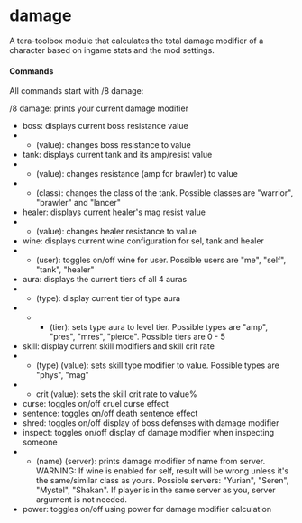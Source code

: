# damage
A tera-toolbox module that calculates the total damage modifier of a character based on ingame stats and the mod settings.

#### Commands
All commands start with /8 damage:

/8 damage: prints your current damage modifier
- boss: displays current boss resistance value
- - (value): changes boss resistance to value
- tank: displays current tank and its amp/resist value
- - (value): changes resistance (amp for brawler) to value
- - (class): changes the class of the tank. Possible classes are "warrior", "brawler" and "lancer"
- healer: displays current healer's mag resist value
- - (value): changes healer resistance to value
- wine: displays current wine configuration for sel, tank and healer
- - (user): toggles on/off wine for user. Possible users are "me", "self", "tank", "healer"
- aura: displays the current tiers of all 4 auras
- - (type): display current tier of type aura
- - - (tier): sets type aura to level tier. Possible types are "amp", "pres", "mres", "pierce". Possible tiers are 0 - 5
- skill: display current skill modifiers and skill crit rate
- - (type) (value): sets skill type modifier to value. Possible types are "phys", "mag"
- - crit (value): sets the skill crit rate to value%
- curse: toggles on/off cruel curse effect
- sentence: toggles on/off death sentence effect
- shred: toggles on/off display of boss defenses with damage modifier
- inspect: toggles on/off display of damage modifier when inspecting someone
- - (name) (server): prints damage modifier of name from server. WARNING: If wine is enabled for self, result will be wrong unless it's the same/similar class as yours. 
						   Possible servers: "Yurian", "Seren", "Mystel", "Shakan". If player is in the same server as you, server argument is not needed.
- power: toggles on/off using power for damage modifier calculation
